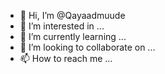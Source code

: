 - 👋 Hi, I’m @Qayaadmuude
- 👀 I’m interested in ...
- 🌱 I’m currently learning ...
- 💞️ I’m looking to collaborate on ...
- 📫 How to reach me ...

<!---
Qayaadmuude/Qayaadmuude is a ✨ special ✨ repository because its `README.md` (this file) appears on your GitHub profile.
You can click the Preview link to take a look at your changes.
--->
